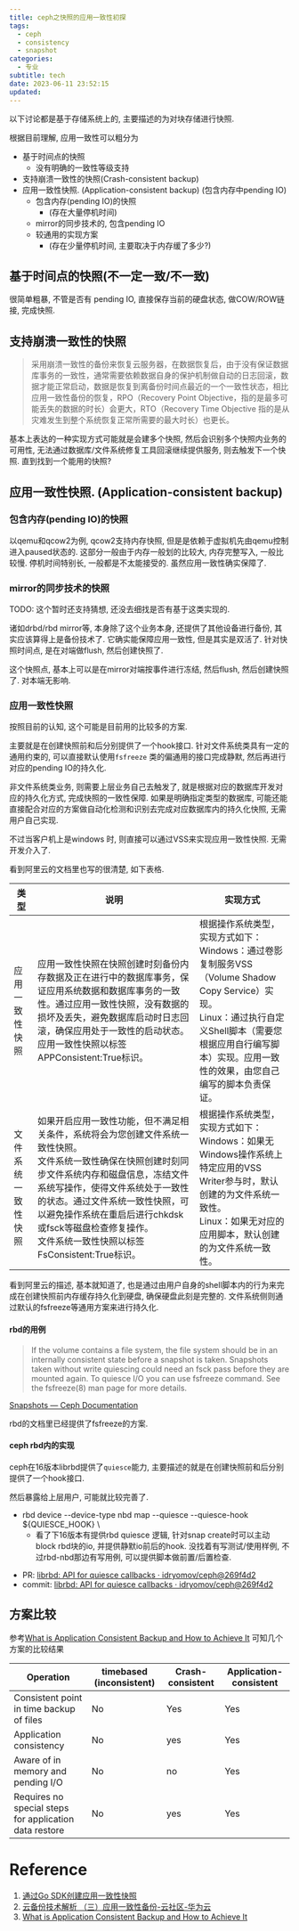 ```yaml
---
title: ceph之快照的应用一致性初探
tags:
  - ceph
  - consistency
  - snapshot
categories:
  - 专业
subtitle: tech
date: 2023-06-11 23:52:15
updated:
---
```



以下讨论都是基于存储系统上的, 主要描述的为对块存储进行快照.

根据目前理解, 应用一致性可以粗分为

* 基于时间点的快照
	* 没有明确的一致性等级支持
* 支持崩溃一致性的快照(Crash-consistent backup)
* 应用一致性快照. (Application-consistent backup) (包含内存中pending IO)
	* 包含内存(pending IO)的快照
		* (存在大量停机时间)
	* mirror的同步技术的, 包含pending IO
	* 较通用的实现方案
		* (存在少量停机时间, 主要取决于内存缓了多少?)

## 基于时间点的快照(不一定一致/不一致)

很简单粗暴, 不管是否有 pending IO, 直接保存当前的硬盘状态, 做COW/ROW链接, 完成快照.

## 支持崩溃一致性的快照


> 采用崩溃一致性的备份来恢复云服务器，在数据恢复后，由于没有保证数据库事务的一致性，通常需要依赖数据自身的保护机制做自动的日志回滚，数据才能正常启动，数据是恢复到离备份时间点最近的一个一致性状态，相比应用一致性备份的恢复，RPO（Recovery Point Objective，指的是最多可能丢失的数据的时长）会更大，RTO（Recovery Time Objective 指的是从灾难发生到整个系统恢复正常所需要的最大时长）也更长。

基本上表达的一种实现方式可能就是会建多个快照, 然后会识别多个快照内业务的可用性, 无法通过数据库/文件系统修复工具回滚继续提供服务, 则去触发下一个快照. 直到找到一个能用的快照?
## 应用一致性快照. (Application-consistent backup)

### 包含内存(pending IO)的快照

以qemu和qcow2为例, qcow2支持内存快照, 但是是依赖于虚拟机先由qemu控制进入paused状态的. 这部分一般由于内存一般划的比较大, 内存完整写入, 一般比较慢. 停机时间特别长, 一般都是不太能接受的. 虽然应用一致性确实保障了.

### mirror的同步技术的快照

TODO: 这个暂时还支持猜想, 还没去细找是否有基于这类实现的.

诸如drbd/rbd mirror等, 本身除了这个业务本身, 还提供了其他设备进行备份, 其实应该算得上是备份技术了. 它确实能保障应用一致性, 但是其实是双活了. 针对快照时间点, 是在对端做flush, 然后创建快照了. 

这个快照点, 基本上可以是在mirror对端按事件进行冻结, 然后flush, 然后创建快照了. 对本端无影响.



### 应用一致性快照

按照目前的认知, 这个可能是目前用的比较多的方案. 

主要就是在创建快照前和后分别提供了一个hook接口. 针对文件系统类具有一定的通用约束的, 可以直接默认使用`fsfreeze` 类的偏通用的接口完成静默, 然后再进行对应的pending IO的持久化. 

非文件系统类业务, 则需要上层业务自己去触发了, 就是根据对应的数据库开发对应的持久化方式, 完成快照的一致性保障. 如果是明确指定类型的数据库, 可能还能直接配合对应的方案做自动化检测和识别去完成对应数据库内的持久化快照, 无需用户自己实现. 

不过当客户机上是windows 时, 则直接可以通过VSS来实现应用一致性快照. 无需开发介入了.


看到阿里云的文档里也写的很清楚, 如下表格.

| 类型        | 说明                                                                                                                                                                                      | 实现方式                                                                                                                                      |
|-----------|-----------------------------------------------------------------------------------------------------------------------------------------------------------------------------------------|-------------------------------------------------------------------------------------------------------------------------------------------|
| 应用一致性快照   | 应用一致性快照在快照创建时刻备份内存数据及正在进行中的数据库事务，保证应用系统数据和数据库事务的一致性。通过应用一致性快照，没有数据的损坏及丢失，避免数据库启动时日志回滚，确保应用处于一致性的启动状态。<br/>应用一致性快照以标签APPConsistent:True标识。                                               | 根据操作系统类型，实现方式如下：<br/>Windows：通过卷影复制服务VSS（Volume Shadow Copy Service）实现。<br/>Linux：通过执行自定义Shell脚本（需要您根据应用自行编写脚本）实现。应用一致性的效果，由您自己编写的脚本负责保证。 |
| 文件系统一致性快照 | 如果开启应用一致性功能，但不满足相关条件，系统将会为您创建文件系统一致性快照。<br/>文件系统一致性确保在快照创建时刻同步文件系统内存和磁盘信息，冻结文件系统写操作，使得文件系统处于一致性的状态。通过文件系统一致性快照，可以避免操作系统在重启后进行chkdsk或fsck等磁盘检查修复操作。<br/>文件系统一致性快照以标签FsConsistent:True标识。 | 根据操作系统类型，实现方式如下：<br/>Windows：如果无Windows操作系统上特定应用的VSS Writer参与时，默认创建的为文件系统一致性。<br/>Linux：如果无对应的应用脚本，默认创建的为文件系统一致性。                         |


看到阿里云的描述, 基本就知道了, 也是通过由用户自身的shell脚本内的行为来完成在创建快照前内存缓存持久化到硬盘, 确保硬盘此刻是完整的. 文件系统侧则通过默认的fsfreeze等通用方案来进行持久化.


#### rbd的用例

> If the volume contains a file system, the file system should be in an internally consistent state before a snapshot is taken. Snapshots taken without write quiescing could need an fsck pass before they are mounted again. To quiesce I/O you can use fsfreeze command. See the fsfreeze(8) man page for more details.

[Snapshots — Ceph Documentation](https://docs.ceph.com/en/quincy/rbd/rbd-snapshot/)

rbd的文档里已经提供了fsfreeze的方案.



#### ceph rbd内的实现

ceph在16版本librbd提供了`quiesce`能力, 主要描述的就是在创建快照前和后分别提供了一个hook接口.

然后暴露给上层用户, 可能就比较完善了. 

- rbd device --device-type nbd map --quiesce --quiesce-hook ${QUIESCE_HOOK} \
	- 看了下16版本有提供rbd quiesce 逻辑, 针对snap create时可以主动block rbd块的io, 并提供静默io前后的hook. 没找着有写测试/使用样例, 不过rbd-nbd那边有写用例, 可以提供脚本做前置/后置检查.

* PR: [librbd: API for quiesce callbacks · idryomov/ceph@269f4d2](https://github.com/idryomov/ceph/commit/269f4d233a17cffc774897660cf60f1b0acf077e)
* commit: [librbd: API for quiesce callbacks · idryomov/ceph@269f4d2](https://github.com/idryomov/ceph/commit/269f4d233a17cffc774897660cf60f1b0acf077e)

## 方案比较

参考[What is Application Consistent Backup and How to Achieve It](https://www.ubackup.com/enterprise-backup/application-consistent-backups.html) 可知几个方案的比较结果

| Operation                                              | timebased (inconsistent) | Crash-consistent | Application-consistent |
| ------------------------------------------------------ | ------------------------ | ---------------- | ---------------------- |
| Consistent point in time backup of files               | No                       | Yes              | Yes                    |
| Application consistency                                | No                       | yes              | Yes                    |
| Aware of in memory and pending I/O                     | No                       | no               | Yes                    |
| Requires no special steps for application data restore | No                       | yes              | Yes                    |                                                       |                          |                  |                        |



# Reference
1.  [通过Go SDK创建应用一致性快照](https://www.alibabacloud.com/help/zh/elastic-compute-service/latest/create-application-consistent-snapshots-by-using-ecs-sdk-for-go)
2. [云备份技术解析 （三）应用一致性备份\-云社区\-华为云](https://bbs.huaweicloud.com/blogs/100341)
3. [What is Application Consistent Backup and How to Achieve It](https://www.ubackup.com/enterprise-backup/application-consistent-backups.html)